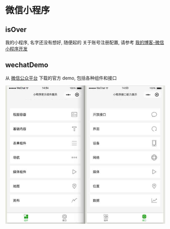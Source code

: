 # 微信小程序

## isOver

我的小程序, 名字还没有想好, 随便起的
关于账号注册配置, 请参考 [我的博客-微信小程序开发](https://doingself.github.io/2018/02/27/微信小程序开发)

## wechatDemo

从 [微信公众平台](https://mp.weixin.qq.com/debug/wxadoc/dev/demo.html) 下载的官方 demo, 包括各种组件和接口

![image](https://github.com/doingself/WeChatSmallApp/blob/master/images/image0.jpg)
